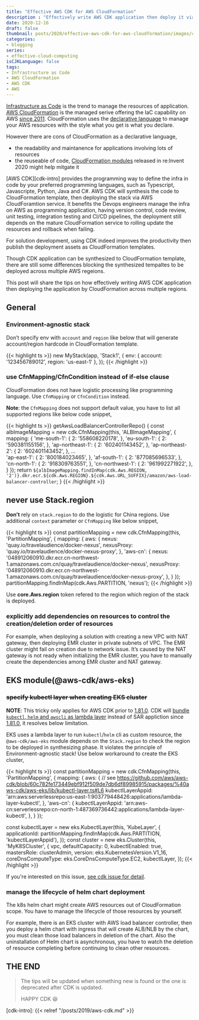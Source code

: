 ```yaml
---
title: "Effective AWS CDK for AWS CloudFormation"
description : "Effectively write AWS CDK application then deploy it via AWS CloudFormation across multiple regions"
date: 2020-12-16
draft: false
thumbnail: posts/2020/effective-aws-cdk-for-aws-cloudformation/images/cover.jpg
categories:
- blogging
series:
- effective-cloud-computing
isCJKLanguage: false
tags:
- Infrastructure as Code
- AWS CloudFormation
- AWS CDK
- AWS
---
```


[Infrastructure as Code][infra-as-cdoe] is the trend to manage the resources of application. [AWS CloudFormation][aws-cloudformation] is the managed serive offering the IaC capability on AWS [since 2011][cloudformation-announcement-blog]. CloudFormation uses the [declarative language][declarative-programming] to manage your AWS resources with the style what you get is what you declare.

However there are cons of CloudFormation as a declarative language,
- the readability and maintanence for applications involving lots of resources
- the reuseable of code, [CloudFormation modules][cloudformation-modules] released in re:Invent 2020 might help mitgate it

[AWS CDK][cdk-intro] provides the programming way to define the infra in code by your preferred programming languages, such as Typescript, Javascripte, Python, Java and C#. AWS CDK will synthesis the code to CloudFormation template, then deploying the stack via AWS CloudForamtion service. It benefits the Devops engineers manage the infra on AWS as programming application, having version control, code review, unit testing, integration testing and CI/CD pipelines, the deployment still depends on the mature CloudFormation service to rolling update the resources and rollback when failing.

For solution development, using CDK indeed improves the productivity then publish the deployment assets as CloudFormation templates.

Though CDK application can be synthesized to CloudFormation template, there are still some differences blocking the synthesized tempaltes to be deployed across multiple AWS regeions. 

This post will share the tips on how effectively writing AWS CDK application then deploying the application by CloudFormation across multiple regions.

<!--more-->

## General
### Environment-agnostic stack

Don’t specify env with `account` and `region` like below that will generate account/region hardcode in CloudFormation template.

{{< highlight ts >}}
new MyStack(app, 'Stack1', {
    env: {
      account: '123456789012',
      region: 'us-east-1'
    },
});
{{< /highlight >}}

### use CfnMapping/CfnCondition instead of if-else clause

CloudFormation does not have logistic processing like programming language. Use `CfnMapping` or `CfnCondition` instead.

**Note**: the `CfnMapping` does not support default value, you have to list all supported regions like below code snippet,

{{< highlight ts >}}
getAwsLoadBalancerControllerRepo() {
    const albImageMapping = new cdk.CfnMapping(this, 'ALBImageMapping', {
      mapping: {
        'me-south-1': {
          2: '558608220178',
        },
        'eu-south-1': {
          2: '590381155156',
        },
        'ap-northeast-1': {
          2: '602401143452',
        },
        'ap-northeast-2': {
          2: '602401143452',
        },
        ...        
        'ap-east-1': {
          2: '800184023465',
        },
        'af-south-1': {
          2: '877085696533',
        },
        'cn-north-1': {
          2: '918309763551',
        },
        'cn-northwest-1': {
          2: '961992271922',
        },
      }
    }); 
    return `${albImageMapping.findInMap(cdk.Aws.REGION, '2')}.dkr.ecr.${cdk.Aws.REGION}.${cdk.Aws.URL_SUFFIX}/amazon/aws-load-balancer-controller`;
  }
{{< /highlight >}}

## never use Stack.region

**Don’t** rely on `stack.region` to do the logistic for China regions. Use additional `context` parameter or `CfnMapping` like below snippet,

{{< highlight ts >}}
const partitionMapping = new cdk.CfnMapping(this, 'PartitionMapping', {
    mapping: {
      aws: {
        nexus: 'quay.io/travelaudience/docker-nexus',
        nexusProxy: 'quay.io/travelaudience/docker-nexus-proxy',
      },
      'aws-cn': {
        nexus: '048912060910.dkr.ecr.cn-northwest-1.amazonaws.com.cn/quay/travelaudience/docker-nexus',
        nexusProxy: '048912060910.dkr.ecr.cn-northwest-1.amazonaws.com.cn/quay/travelaudience/docker-nexus-proxy',
      },
    }
  });
partitionMapping.findInMap(cdk.Aws.PARTITION, 'nexus');
{{< /highlight >}}

Use **core.Aws.region** token refered to the region which region of the stack is deployed.

### explicitly add dependencies on resources to control the creation/deletion order of resources

For example, when deploying a solution with creating a new VPC with NAT gateway, then deploying EMR cluster in private subnets of VPC. The EMR cluster might fail on creation due to network issue. It’s caused by the NAT gateway is not ready when initializing the EMR cluster, you have to manually create the dependencies among EMR cluster and NAT gateway.

## EKS module(@aws-cdk/aws-eks)

### ~~specify kubectl layer when creating EKS cluster~~

**NOTE**: This tricky only applies for AWS CDK prior to [1.81.0][cdk-release-1.81.0]. CDK will [bundle `kubectl`, `helm` and `awscli` as lambda layer][cdk-pr-12129] instead of SAR appliction since [1.81.0][cdk-release-1.81.0], it resolves below limitation.

EKS uses a lambda layer to run `kubectl`/`helm` cli as custom resource, the `@aws-cdk/aws-eks` module depends on the `Stack.region` to check the region to be deployed in synthesizing phase. It violates the principle of Environment-agnostic stack! Use below workaround to create the EKS cluster,

{{< highlight ts >}}
const partitionMapping = new cdk.CfnMapping(this, 'PartitionMapping', {
  mapping: {
    aws: {
      // see https://github.com/aws/aws-cdk/blob/60c782fe173449ebf912f509de7db6df89985915/packages/%40aws-cdk/aws-eks/lib/kubectl-layer.ts#L6
      kubectlLayerAppid: 'arn:aws:serverlessrepo:us-east-1:903779448426:applications/lambda-layer-kubectl',
    },
    'aws-cn': {
      kubectlLayerAppid: 'arn:aws-cn:serverlessrepo:cn-north-1:487369736442:applications/lambda-layer-kubectl',
    },
  }
});

const kubectlLayer = new eks.KubectlLayer(this, 'KubeLayer', {
  applicationId: partitionMapping.findInMap(cdk.Aws.PARTITION, 'kubectlLayerAppid'),
});
const cluster = new eks.Cluster(this, 'MyK8SCluster', {
  vpc,
  defaultCapacity: 0,
  kubectlEnabled: true,
  mastersRole: clusterAdmin,
  version: eks.KubernetesVersion.V1_16,
  coreDnsComputeType: eks.CoreDnsComputeType.EC2,
  kubectlLayer,
});
{{< /highlight >}}

If you're interested on this issue, [see cdk issue for detail](https://github.com/aws/aws-cdk/issues/12018).

### manage the lifecycle of helm chart deployment

The k8s helm chart might create AWS resources out of CloudFormation scope. You have to manage the lifecycle of those resources by yourself. 

For example, there is an EKS cluster with AWS load balancer controller, then you deploy a helm chart with ingress that will create ALB/NLB by the chart, you must clean those load balancers in deletion of the chart. Also the uninstallation of Helm chart is asynchronous, you have to watch the deletion of resource completing before continuing to clean other resources.

## THE END

> The tips will be updated when something new is found or the one is deprecated after CDK is updated.
> 
> HAPPY CDK :satisfied:

[infra-as-cdoe]: https://en.wikipedia.org/wiki/Infrastructure_as_code
[aws-cloudformation]: https://aws.amazon.com/cloudformation/
[cloudformation-announcement-blog]: https://aws.amazon.com/blogs/aws/cloudformation-create-your-aws-stack-from-a-recipe/
[declarative-programming]: https://en.wikipedia.org/wiki/Declarative_programming
[cloudformation-modules]: https://aws.amazon.com/blogs/mt/introducing-aws-cloudformation-modules/
[cdk-release-1.81.0]: https://github.com/aws/aws-cdk/releases/tag/v1.81.0
[cdk-pr-12129]: https://github.com/aws/aws-cdk/pull/12129
[cdk-intro]: {{< relref "/posts/2019/aws-cdk.md" >}}